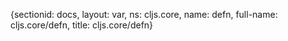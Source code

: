 {sectionid: docs, layout: var, ns: cljs.core, name: defn, full-name: cljs.core/defn,
  title: cljs.core/defn}

